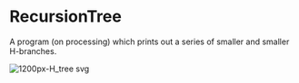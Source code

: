 # RecursionTree

A program (on processing) which prints out a series of smaller and smaller H-branches.

![1200px-H_tree svg](https://user-images.githubusercontent.com/72897159/120057696-4e3cb100-c002-11eb-8a43-ae3637c7cc9c.png)
